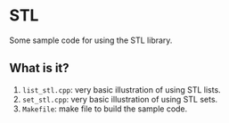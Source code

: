 # STL
Some sample code for using the STL library.

## What is it?
1. `list_stl.cpp`: very basic illustration of using STL lists.
1. `set_stl.cpp`: very basic illustration of using STL sets.
1. `Makefile`: make file to build the sample code.
